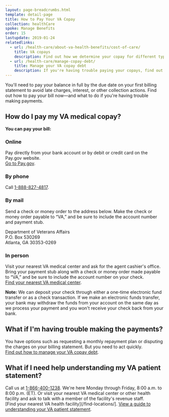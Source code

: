 ```yaml
---
layout: page-breadcrumbs.html
template: detail-page
title: How to Pay Your VA Copay
collection: healthCare
spoke: Manage Benefits
order: 15
lastupdate: 2019-01-24
relatedlinks:
  - url: /health-care/about-va-health-benefits/cost-of-care/
    title: VA copays
    description: Find out how we determine your copay for different types of treatment.
  - url: /health-care/manage-copay-debt/
    title: Manage your VA copay debt
    description: If you're having trouble paying your copays, find out how we can help you manage your debt.
---
```


<div class="va-introtext">

You'll need to pay your balance in full by the due date on your first billing statement to avoid late charges, interest, or other collection actions. Find out how to pay your bill now—and what to do if you're having trouble making payments.

</div>

<h2 itemprop="name">How do I pay my VA medical copay?</h2>
<div itemprop="acceptedAnswer" itemscope itemtype="http://schema.org/Answer">
<div itemprop="text">

<b>You can pay your bill:</b>

<h3>Online</h3>

Pay directly from your bank account or by debit or credit card on the Pay.gov website. <br>
[Go to Pay.gov](https://www.pay.gov/public/form/start/25987221).

<h3>By phone</h3>

Call <a href="tel:+18888274817">1-888-827-4817</a>.

<h3>By mail</h3>

Send a check or money order to the address below. Make the check or money order payable to “VA,” and be sure to include the account number and payment stub.

<p class="va-address-block">
Department of Veterans Affairs <br>
P.O. Box 530269 <br>
Atlanta, GA 30353-0269 <br>
</p>

<h3>In person</h3>

Visit your nearest VA medical center and ask for the agent cashier's office. Bring your payment stub along with a check or money order made payable to “VA,” and be sure to include the account number on your check.
<br>
[Find your nearest VA medical center](/find-locations/).

 **Note:** We can deposit your check through either a one-time electronic fund transfer or as a check transaction. If we make an electronic funds transfer, your bank may withdraw the funds from your account on the same day as we process your payment and you won't receive your check back from your bank.

</div>
</div>
</div>

<h2 itemprop="name">What if I'm having trouble making the payments?</h2>
<div itemprop="acceptedAnswer" itemscope itemtype="http://schema.org/Answer">
<div itemprop="text">

You have options such as requesting a monthly repayment plan or disputing the charges on your billing statement. But you need to act quickly. <br>
[Find out how to manage your VA copay debt](/health-care/manage-copay-debt/).

</div>
</div>
</div>

<h2 itemprop="name">What if I need help understanding my VA patient statement?</h2>
<div itemprop="acceptedAnswer" itemscope itemtype="http://schema.org/Answer">
<div itemprop="text">

Call us at <a href="tel:+18664001238">1-866-400-1238</a>. We're here Monday through Friday, 8:00 a.m. to 8:00 p.m. (ET). Or visit your nearest VA medical center or other health facility and ask to talk with a member of the facility's revenue staff. <br>
[Find your nearest VA health facility](/find-locations/].
[View a guide to understanding your VA patient statement](https://www.va.gov/HEALTHBENEFITS/resources/publications/IB10-691_understanding_your_va_patient_statement.pdf).

</div>
</div>
</div>
